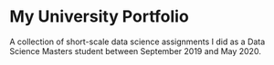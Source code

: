 # My University Portfolio
A collection of short-scale data science assignments I did as a Data Science Masters student between September 2019 and May 2020.
